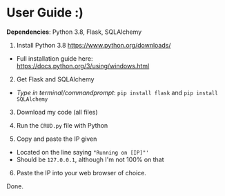 # User Guide :)

**Dependencies**: Python 3.8, Flask, SQLAlchemy

1) Install Python 3.8 https://www.python.org/downloads/
- Full installation guide here: https://docs.python.org/3/using/windows.html

2) Get Flask and SQLAlchemy
- *Type in terminal/commandprompt*: `pip install flask` and `pip install SQLAlchemy`

3) Download my code (all files)

4) Run the `CRUD.py` file with Python

5) Copy and paste the IP given
- Located on the line saying ```"Running on [IP]"'```
- Should be ```127.0.0.1```, although I'm not 100% on that

6) Paste the IP into your web browser of choice.

Done.
